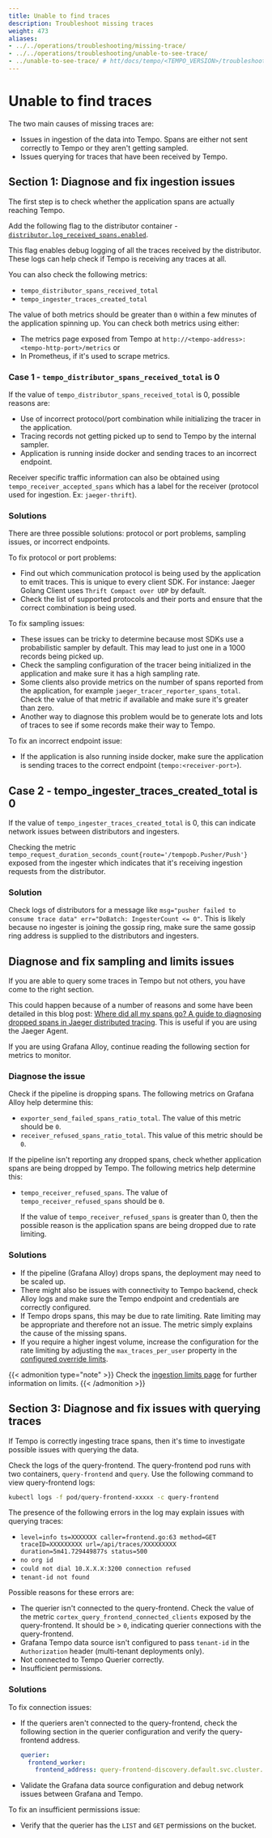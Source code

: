 ```yaml
---
title: Unable to find traces
description: Troubleshoot missing traces
weight: 473
aliases:
- ../../operations/troubleshooting/missing-trace/
- ../../operations/troubleshooting/unable-to-see-trace/
- ../unable-to-see-trace/ # htt/docs/tempo/<TEMPO_VERSION>/troubleshooting/unable-to-see-trace/
---
```


# Unable to find traces

The two main causes of missing traces are:

- Issues in ingestion of the data into Tempo. Spans are either not sent correctly to Tempo or they aren't getting sampled.
- Issues querying for traces that have been received by Tempo.

## Section 1: Diagnose and fix ingestion issues

The first step is to check whether the application spans are actually reaching Tempo.

Add the following flag to the distributor container - [`distributor.log_received_spans.enabled`](https://github.com/grafana/tempo/blob/57da4f3fd5d2966e13a39d27dbed4342af6a857a/modules/distributor/config.go#L55).

This flag enables debug logging of all the traces received by the distributor. These logs can help check if Tempo is receiving any traces at all.

You can also check the following metrics:

- `tempo_distributor_spans_received_total`
- `tempo_ingester_traces_created_total`

The value of both metrics should be greater than `0` within a few minutes of the application spinning up.
You can check both metrics using either:

- The metrics page exposed from Tempo at `http://<tempo-address>:<tempo-http-port>/metrics` or
- In Prometheus, if it's used to scrape metrics.

### Case 1 - `tempo_distributor_spans_received_total` is 0

If the value of `tempo_distributor_spans_received_total` is 0, possible reasons are:

- Use of incorrect protocol/port combination while initializing the tracer in the application.
- Tracing records not getting picked up to send to Tempo by the internal sampler.
- Application is running inside docker and sending traces to an incorrect endpoint.

Receiver specific traffic information can also be obtained using `tempo_receiver_accepted_spans` which has a label for the receiver (protocol used for ingestion. Ex: `jaeger-thrift`).

### Solutions

There are three possible solutions: protocol or port problems, sampling issues, or incorrect endpoints.

To fix protocol or port problems:

- Find out which communication protocol is being used by the application to emit traces. This is unique to every client SDK. For instance: Jaeger Golang Client uses `Thrift Compact over UDP` by default.
- Check the list of supported protocols and their ports and ensure that the correct combination is being used.

To fix sampling issues:

- These issues can be tricky to determine because most SDKs use a probabilistic sampler by default. This may lead to just one in a 1000 records being picked up.
- Check the sampling configuration of the tracer being initialized in the application and make sure it has a high sampling rate.
- Some clients also provide metrics on the number of spans reported from the application, for example `jaeger_tracer_reporter_spans_total`. Check the value of that metric if available and make sure it's greater than zero.
- Another way to diagnose this problem would be to generate lots and lots of traces to see if some records make their way to Tempo.

To fix an incorrect endpoint issue:

- If the application is also running inside docker, make sure the application is sending traces to the correct endpoint (`tempo:<receiver-port>`).

## Case 2 - tempo_ingester_traces_created_total is 0

If the value of `tempo_ingester_traces_created_total` is 0, this can indicate network issues between distributors and ingesters.

Checking the metric `tempo_request_duration_seconds_count{route='/tempopb.Pusher/Push'}` exposed from the ingester which indicates that it's receiving ingestion requests from the distributor.

### Solution

Check logs of distributors for a message like `msg="pusher failed to consume trace data" err="DoBatch: IngesterCount <= 0"`.
This is likely because no ingester is joining the gossip ring, make sure the same gossip ring address is supplied to the distributors and ingesters.

## Diagnose and fix sampling and limits issues

If you are able to query some traces in Tempo but not others, you have come to the right section.

This could happen because of a number of reasons and some have been detailed in this blog post:
[Where did all my spans go? A guide to diagnosing dropped spans in Jaeger distributed tracing](/blog/2020/07/09/where-did-all-my-spans-go-a-guide-to-diagnosing-dropped-spans-in-jaeger-distributed-tracing/).
This is useful if you are using the Jaeger Agent.

If you are using Grafana Alloy, continue reading the following section for metrics to monitor.

### Diagnose the issue

Check if the pipeline is dropping spans. The following metrics on Grafana Alloy help determine this:

- `exporter_send_failed_spans_ratio_total`. The value of this metric should be `0`.
- `receiver_refused_spans_ratio_total`. This value of this metric should be `0`.

If the pipeline isn't reporting any dropped spans, check whether application spans are being dropped by Tempo. The following metrics help determine this:

- `tempo_receiver_refused_spans`. The value of `tempo_receiver_refused_spans` should be `0`.

  If the value of `tempo_receiver_refused_spans` is greater than 0, then the possible reason is the application spans are being dropped due to rate limiting.

### Solutions

- If the pipeline (Grafana Alloy) drops spans, the deployment may need to be scaled up.
- There might also be issues with connectivity to Tempo backend, check Alloy logs and make sure the Tempo endpoint and credentials are correctly configured.
- If Tempo drops spans, this may be due to rate limiting.
  Rate limiting may be appropriate and therefore not an issue. The metric simply explains the cause of the missing spans.
- If you require a higher ingest volume, increase the configuration for the rate limiting by adjusting the `max_traces_per_user` property in the [configured override limits](https://grafana.com/docs/tempo/<TEMPO_VERSION>/configuration/#standard-overrides).

{{< admonition type="note" >}}
Check the [ingestion limits page](https://grafana.com/docs/tempo/<TEMPO_VERSION>/configuration/#overrides) for further information on limits.
{{< /admonition >}}

## Section 3: Diagnose and fix issues with querying traces

If Tempo is correctly ingesting trace spans, then it's time to investigate possible issues with querying the data.

Check the logs of the query-frontend. The query-frontend pod runs with two containers, `query-frontend` and `query`.
Use the following command to view query-frontend logs:

```bash
kubectl logs -f pod/query-frontend-xxxxx -c query-frontend
```

The presence of the following errors in the log may explain issues with querying traces:

- `level=info ts=XXXXXXX caller=frontend.go:63 method=GET traceID=XXXXXXXXX url=/api/traces/XXXXXXXXX duration=5m41.729449877s status=500`
- `no org id`
- `could not dial 10.X.X.X:3200 connection refused`
- `tenant-id not found`

Possible reasons for these errors are:

- The querier isn't connected to the query-frontend. Check the value of the metric `cortex_query_frontend_connected_clients` exposed by the query-frontend.
  It should be > `0`, indicating querier connections with the query-frontend.
- Grafana Tempo data source isn't configured to pass `tenant-id` in the `Authorization` header (multi-tenant deployments only).
- Not connected to Tempo Querier correctly.
- Insufficient permissions.

### Solutions

To fix connection issues:

  - If the queriers aren't connected to the query-frontend, check the following section in the querier configuration and verify the query-frontend address.

    ```yaml
    querier:
      frontend_worker:
        frontend_address: query-frontend-discovery.default.svc.cluster.local:9095
    ```
  - Validate the Grafana data source configuration and debug network issues between Grafana and Tempo.

To fix an insufficient permissions issue:

  - Verify that the querier has the `LIST` and `GET` permissions on the bucket.
